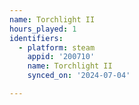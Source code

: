 ```yaml
---
name: Torchlight II
hours_played: 1
identifiers:
  - platform: steam
    appid: '200710'
    name: Torchlight II
    synced_on: '2024-07-04'

---
```

